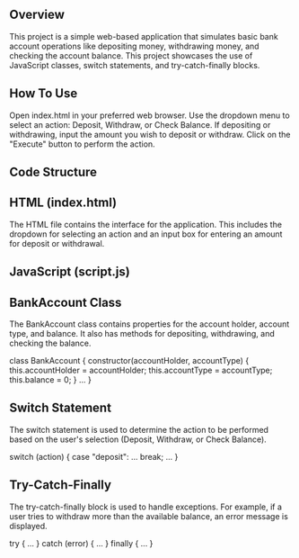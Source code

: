 ## Overview
This project is a simple web-based application that simulates basic bank account operations like depositing money, withdrawing money, and checking the account balance. This project showcases the use of JavaScript classes, switch statements, and try-catch-finally blocks.

## How To Use
Open index.html in your preferred web browser.
Use the dropdown menu to select an action: Deposit, Withdraw, or Check Balance.
If depositing or withdrawing, input the amount you wish to deposit or withdraw.
Click on the "Execute" button to perform the action.
## Code Structure
## HTML (index.html)
The HTML file contains the interface for the application. This includes the dropdown for selecting an action and an input box for entering an amount for deposit or withdrawal.

## JavaScript (script.js)
## BankAccount Class
The BankAccount class contains properties for the account holder, account type, and balance. It also has methods for depositing, withdrawing, and checking the balance.

class BankAccount {
  constructor(accountHolder, accountType) {
    this.accountHolder = accountHolder;
    this.accountType = accountType;
    this.balance = 0;
  }
  ...
}
## Switch Statement
The switch statement is used to determine the action to be performed based on the user's selection (Deposit, Withdraw, or Check Balance).

switch (action) {
  case "deposit":
    ...
    break;
  ...
}
## Try-Catch-Finally
The try-catch-finally block is used to handle exceptions. For example, if a user tries to withdraw more than the available balance, an error message is displayed.

try {
  ...
} catch (error) {
  ...
} finally {
  ...
}
